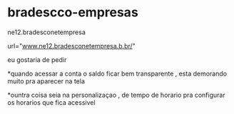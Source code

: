 # bradescco-empresas
ne12.bradesconetempresa

url="www.ne12.bradesconetempresa.b.br/"

eu gostaria de pedir

*quando acessar a conta o saldo ficar bem transparente , esta demorando muito pra  aparecer na tela 

*ountra coisa seia na personalizaçao ,
de tempo de horario pra configurar 
os horarios que fica acessivel 
